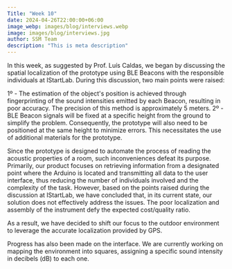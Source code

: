 ```yaml
---
Title: "Week 10"
date: 2024-04-26T22:00:00+06:00
image_webp: images/blog/interviews.webp
image: images/blog/interviews.jpg
author: SSM Team
description: "This is meta description"
---
```


In this week, as suggested by Prof. Luís Caldas, we began by discussing the spatial localization of the prototype using BLE Beacons with the responsible individuals at IStartLab. During this discussion, two main points were raised:

1º - The estimation of the object's position is achieved through fingerprinting of the sound intensities emitted by each Beacon, resulting in poor accuracy. The precision of this method is approximately 5 meters.
2º - BLE Beacon signals will be fixed at a specific height from the ground to simplify the problem. Consequently, the prototype will also need to be positioned at the same height to minimize errors. This necessitates the use of additional materials for the prototype.


Since the prototype is designed to automate the process of reading the acoustic properties of a room, such inconveniences defeat its purpose. Primarily, our product focuses on retrieving information from a designated point where the Arduino is located and transmitting all data to the user interface, thus reducing the number of individuals involved and the complexity of the task. However, based on the points raised during the discussion at IStartLab, we have concluded that, in its current state, our solution does not effectively address the issues. The poor localization and assembly of the instrument defy the expected cost/quality ratio.

As a result, we have decided to shift our focus to the outdoor environment to leverage the accurate localization provided by GPS.

Progress has also been made on the interface. We are currently working on mapping the environment into squares, assigning a specific sound intensity in decibels (dB) to each one.